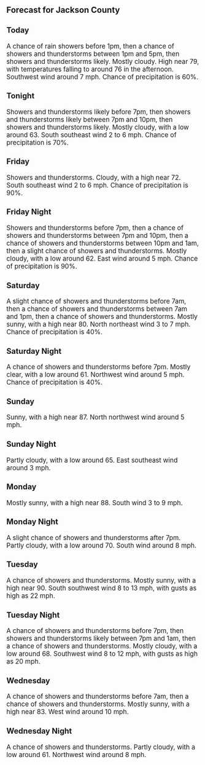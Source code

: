 <div>
   <h2>Forecast for Jackson County</h2>
   <p>
      <div style="font-size:120%">
         <h3>Today</h3>A chance of rain showers before 1pm, then a chance of showers and thunderstorms between 1pm and 5pm, then showers and thunderstorms
         likely. Mostly cloudy. High near 79, with temperatures falling to around 76 in the afternoon. Southwest wind around 7 mph.
         Chance of precipitation is 60%.<br></div>
   </p>
   <p>
      <div style="font-size:120%">
         <h3>Tonight</h3>Showers and thunderstorms likely before 7pm, then showers and thunderstorms likely between 7pm and 10pm, then showers and
         thunderstorms likely. Mostly cloudy, with a low around 63. South southeast wind 2 to 6 mph. Chance of precipitation is 70%.<br></div>
   </p>
   <p>
      <div style="font-size:120%">
         <h3>Friday</h3>Showers and thunderstorms. Cloudy, with a high near 72. South southeast wind 2 to 6 mph. Chance of precipitation is 90%.<br></div>
   </p>
   <p>
      <div style="font-size:120%">
         <h3>Friday Night</h3>Showers and thunderstorms before 7pm, then a chance of showers and thunderstorms between 7pm and 10pm, then a chance of showers
         and thunderstorms between 10pm and 1am, then a slight chance of showers and thunderstorms. Mostly cloudy, with a low around
         62. East wind around 5 mph. Chance of precipitation is 90%.<br></div>
   </p>
   <p>
      <div style="font-size:120%">
         <h3>Saturday</h3>A slight chance of showers and thunderstorms before 7am, then a chance of showers and thunderstorms between 7am and 1pm, then
         a chance of showers and thunderstorms. Mostly sunny, with a high near 80. North northeast wind 3 to 7 mph. Chance of precipitation
         is 40%.<br></div>
   </p>
   <p>
      <div style="font-size:120%">
         <h3>Saturday Night</h3>A chance of showers and thunderstorms before 7pm. Mostly clear, with a low around 61. Northwest wind around 5 mph. Chance
         of precipitation is 40%.<br></div>
   </p>
   <p>
      <div style="font-size:120%">
         <h3>Sunday</h3>Sunny, with a high near 87. North northwest wind around 5 mph.<br></div>
   </p>
   <p>
      <div style="font-size:120%">
         <h3>Sunday Night</h3>Partly cloudy, with a low around 65. East southeast wind around 3 mph.<br></div>
   </p>
   <p>
      <div style="font-size:120%">
         <h3>Monday</h3>Mostly sunny, with a high near 88. South wind 3 to 9 mph.<br></div>
   </p>
   <p>
      <div style="font-size:120%">
         <h3>Monday Night</h3>A slight chance of showers and thunderstorms after 7pm. Partly cloudy, with a low around 70. South wind around 8 mph.<br></div>
   </p>
   <p>
      <div style="font-size:120%">
         <h3>Tuesday</h3>A chance of showers and thunderstorms. Mostly sunny, with a high near 90. South southwest wind 8 to 13 mph, with gusts as
         high as 22 mph.<br></div>
   </p>
   <p>
      <div style="font-size:120%">
         <h3>Tuesday Night</h3>A chance of showers and thunderstorms before 7pm, then showers and thunderstorms likely between 7pm and 1am, then a chance
         of showers and thunderstorms. Mostly cloudy, with a low around 68. Southwest wind 8 to 12 mph, with gusts as high as 20 mph.<br></div>
   </p>
   <p>
      <div style="font-size:120%">
         <h3>Wednesday</h3>A chance of showers and thunderstorms before 7am, then a chance of showers and thunderstorms. Mostly sunny, with a high near
         83. West wind around 10 mph.<br></div>
   </p>
   <p>
      <div style="font-size:120%">
         <h3>Wednesday Night</h3>A chance of showers and thunderstorms. Partly cloudy, with a low around 61. Northwest wind around 8 mph.<br></div>
   </p>
</div>